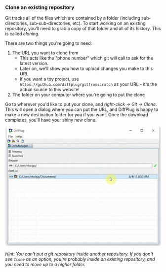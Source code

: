 ### Clone an existing repository

Git tracks all of the files which are contained by a folder (including sub-directories, sub-sub-directories, etc).  To start working on an existing repository, you'll need to grab a copy of that folder and all of its history.  This is called *cloning*.

There are two things you're going to need:
1. The URL you want to clone from
	+ This acts like the "phone number" which git will call to ask for the latest version.
	+ Later on, we'll show you how to upload changes you make to this URL.
	+ If you want a toy project, use `https://github.com/diffplug/gitfromscratch` as your URL - it's the actual source to this website!
2. The folder on your computer where you're going to put the clone

Go to wherever you'd like to put your clone, and *right-click -> Git -> Clone*.  This will open a dialog where you can put the URL, and DiffPlug is happy to make a new destination folder for you if you want.  Once the download completes, you'll have your shiny new clone.

![Right-click and clone an existing repository](CloneExisting.gif)

*Hint: You can't put a git repository inside another repository.  If you don't see `Clone` as an option, you're probably inside an existing repository, and you need to move up to a higher folder.*
